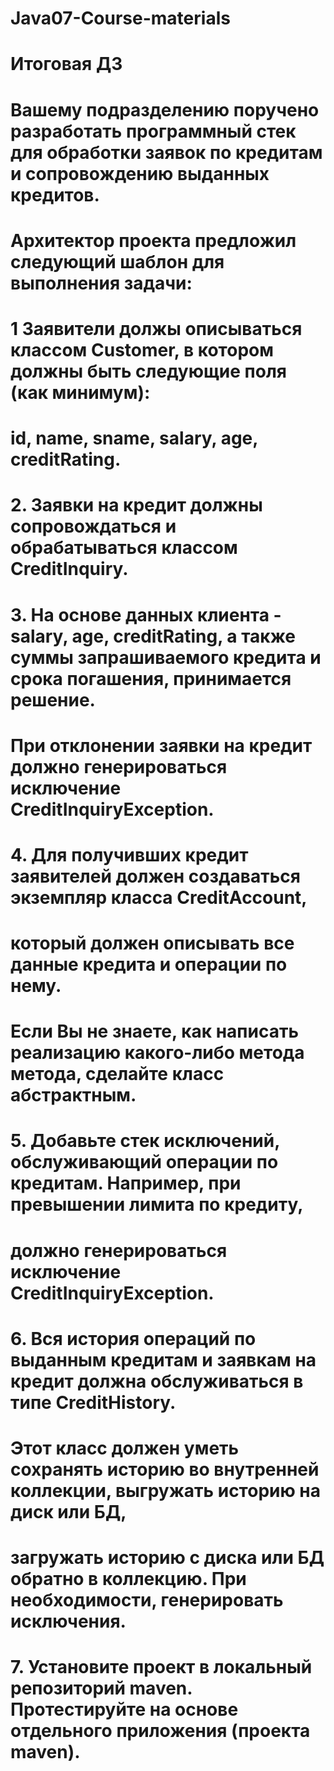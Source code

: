 # Java07-Course-materials
# Итоговая ДЗ

# Вашему подразделению поручено разработать программный стек для обработки заявок по кредитам и сопровождению выданных кредитов.
# Архитектор проекта предложил следующий шаблон для выполнения задачи:
#
# 1 Заявители должы описываться классом Customer, в котором должны быть следующие поля (как минимум):
# id, name, sname, salary, age, creditRating.
#
# 2. Заявки на кредит должны сопровождаться и обрабатываться классом CreditInquiry.
#
# 3. На основе данных клиента - salary, age, creditRating, а также суммы запрашиваемого кредита и срока погашения, принимается решение. 
# При отклонении заявки на кредит должно генерироваться исключение CreditInquiryException.
#
# 4. Для получивших кредит заявителей должен создаваться экземпляр класса CreditAccount, 
# который должен описывать все данные кредита и операции по нему. 
# Если Вы не знаете, как написать реализацию какого-либо метода метода, сделайте класс абстрактным. 
#
# 5. Добавьте стек исключений, обслуживающий операции по кредитам. Например, при превышении лимита по кредиту, 
# должно генерироваться исключение CreditInquiryException.
#
# 6. Вся история операций по выданным кредитам и заявкам на кредит должна обслуживаться в типе CreditHistory.
# Этот класс должен уметь сохранять историю во внутренней коллекции, выгружать историю на диск или БД, 
# загружать историю с диска или БД обратно в коллекцию. При необходимости, генерировать исключения.
#
# 7. Установите проект в локальный репозиторий maven. Протестируйте  на основе отдельного приложения (проекта maven).
